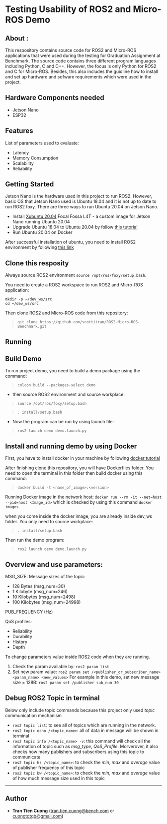 # Testing Usability of ROS2 and Micro-ROS Demo

## About : 
This respository contains source code for ROS2 and Micro-ROS applications that were used during the testing for Graduation Assignment at Benchmark. The source code contains three different program languages including Python, C and C++. However, the focus is only Python for ROS2 and C for Micro-ROS. 
Besides, this also includes the guidline how to install and set up hardware and sofware requirements which were used in the project. 

## Hardware Components needed
- Jetson Nano
- ESP32 

## Features
List of parameters used to evaluate:
- Latency
- Memory Consumption
- Scalability
- Reliability


## Getting Started 
Jetson Nano is the hardware used in this project to run ROS2. However, basic OS that Jetson Nano used is Ubuntu 18.04 and it is not up to date to run ROS2 foxy. There are three ways to run Ubuntu 20.04 on Jetson Nano. 
- Install [Xubuntu 20.04](https://forums.developer.nvidia.com/t/xubuntu-20-04-focal-fossa-l4t-r32-3-1-custom-image-for-the-jetson-nano/121768) Focal Fossa L4T - a custom image for Jetson Nano running Ubuntu 20.04 
- Upgrade Ubuntu 18.04 to Ubuntu 20.04 by follow [this tutorial](https://qengineering.eu/install-ubuntu-20.04-on-jetson-nano.html)
- Run Ubuntu 20.04 on Docker

After successful installation of ubuntu, you need to install ROS2 environment by following [this link](https://docs.ros.org/en/foxy/Installation/Ubuntu-Install-Debians.html)

## Clone this resposity 
Always source ROS2 environment `source /opt/ros/foxy/setup.bash`.

You need to create a ROS2 workspace to run ROS2 and Micro-ROS application:
```
mkdir -p ~/dev_ws/src
cd ~/dev_ws/src
 ```
Then clone ROS2 and Micro-ROS code from this repository:

> `git clone https://github.com/scottitran/ROS2-Micro-ROS-Benchmark.git`

## Running 
## Build Demo
To run project demo, you need to build a demo package using the command:

> `colcon build --packages-select demo`

- then source ROS2 environment and source workplace: 
> `source /opt/ros/foxy/setup.bash`

> `. install/setup.bash`

- Now the program can be run by using launch file:

> `ros2 launch demo demo.launch.py`


## Install and running demo by using Docker
First, you have to install docker in your machine by following [docker tutorial](https://docs.docker.com/engine/install/)

After finishing clone this repository, you will have Dockerfiles folder. You need to open the terminal in this folder then build docker using this command:

> `docker build -t <name_of_image>:<version>`

Running Docker image in the network host:
`docker run --rm -it --net=host --pid=host <Image_id>` which is checked by using this command `docker images`

when you come inside the docker image, you are already inside dev_ws folder. You only need to source workplace: 
> `. install/setup.bash`

Then run the demo program: 

> `ros2 launch demo demo.launch.py`


## Overview and use parameters:
MSG_SIZE: Message sizes of the topic:
- 128 Bytes (msg_num=30)
- 1 Kilobyte (msg_num=246)
- 10 Kilobytes (msg_num=2498)
- 100 Kilobytes (msg_num=24998)

PUB_FREQUENCY (Hz)

QoS profiles:
- Reliability
- Durability
- History 
- Depth

To change parameters value inside ROS2 code when they are running. 

1. Check the param available by: `ros2 param list`
2. Set new param value: `ros2 param set /<publisher_or_subscriber_name> <param_name> <new_values>`
For example in this demo, set new message size = 128B: `ros2 param set /publisher sub_num 30`

## Debug ROS2 Topic in terminal
Below only include topic commands because this project only used _topic_ communication mechanism
- `ros2 topic list`: to see all of topics which are running in the network.
- `ros2 topic echo /<topic_name>`: all of data in message will be shown in terminal 
- `ros2 topic info /<topic_name> -v`: this command will check all the information of topic such as _msg_type_, _QoS_Profile_. Morverover, it also checks how many publishers and subscribers using this topic to communicate
- `ros2 topic hz /<topic_name>`: to check the _min_, _max_ and _average_ value of publisher frequency of this topic
- `ros2 topic bw /<topic_name>`: to check the _min_, _max_ and _average_ value of how much message size used in this topic

---
## Author 
  - **Tran Tien Cuong** (tran.tien.cuong@bench.com or cuongtdtqb@gmail.com)
